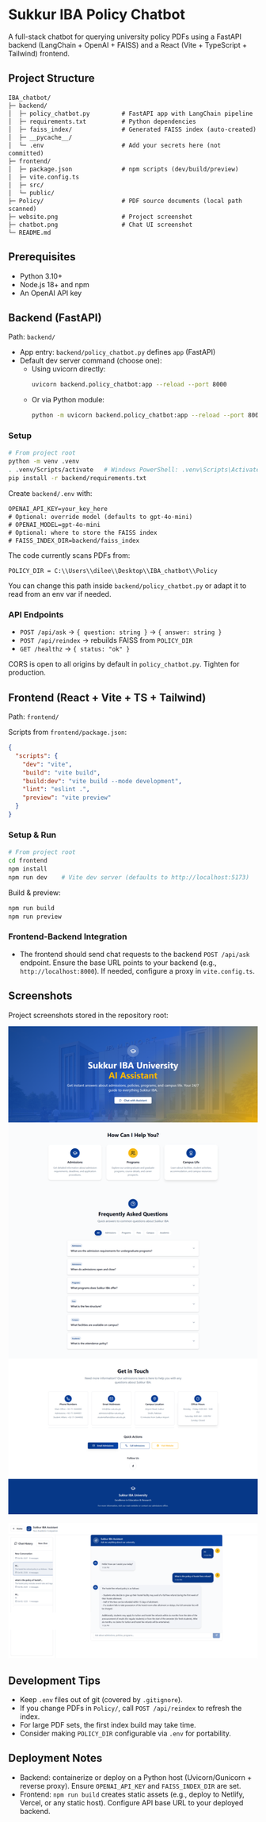 # Sukkur IBA Policy Chatbot

A full-stack chatbot for querying university policy PDFs using a FastAPI backend (LangChain + OpenAI + FAISS) and a React (Vite + TypeScript + Tailwind) frontend.

## Project Structure

```
IBA_chatbot/
├─ backend/
│  ├─ policy_chatbot.py         # FastAPI app with LangChain pipeline
│  ├─ requirements.txt          # Python dependencies
│  ├─ faiss_index/              # Generated FAISS index (auto-created)
│  ├─ __pycache__/
│  └─ .env                      # Add your secrets here (not committed)
├─ frontend/
│  ├─ package.json              # npm scripts (dev/build/preview)
│  ├─ vite.config.ts
│  ├─ src/
│  └─ public/
├─ Policy/                      # PDF source documents (local path scanned)
├─ website.png                  # Project screenshot
├─ chatbot.png                  # Chat UI screenshot
└─ README.md
```

## Prerequisites

- Python 3.10+
- Node.js 18+ and npm
- An OpenAI API key

## Backend (FastAPI)

Path: `backend/`

- App entry: `backend/policy_chatbot.py` defines `app` (FastAPI)
- Default dev server command (choose one):
  - Using uvicorn directly:
    ```bash
    uvicorn backend.policy_chatbot:app --reload --port 8000
    ```
  - Or via Python module:
    ```bash
    python -m uvicorn backend.policy_chatbot:app --reload --port 8000
    ```

### Setup

```bash
# From project root
python -m venv .venv
. .venv/Scripts/activate   # Windows PowerShell: .venv\Scripts\Activate.ps1
pip install -r backend/requirements.txt
```

Create `backend/.env` with:

```
OPENAI_API_KEY=your_key_here
# Optional: override model (defaults to gpt-4o-mini)
# OPENAI_MODEL=gpt-4o-mini
# Optional: where to store the FAISS index
# FAISS_INDEX_DIR=backend/faiss_index
```

The code currently scans PDFs from:
```
POLICY_DIR = C:\\Users\\dilee\\Desktop\\IBA_chatbot\\Policy
```
You can change this path inside `backend/policy_chatbot.py` or adapt it to read from an env var if needed.

### API Endpoints

- `POST /api/ask` → `{ question: string }` → `{ answer: string }`
- `POST /api/reindex` → rebuilds FAISS from `POLICY_DIR`
- `GET /healthz` → `{ status: "ok" }`

CORS is open to all origins by default in `policy_chatbot.py`. Tighten for production.

## Frontend (React + Vite + TS + Tailwind)

Path: `frontend/`

Scripts from `frontend/package.json`:

```json
{
  "scripts": {
    "dev": "vite",
    "build": "vite build",
    "build:dev": "vite build --mode development",
    "lint": "eslint .",
    "preview": "vite preview"
  }
}
```

### Setup & Run

```bash
# From project root
cd frontend
npm install
npm run dev    # Vite dev server (defaults to http://localhost:5173)
```

Build & preview:
```bash
npm run build
npm run preview
```

### Frontend-Backend Integration

- The frontend should send chat requests to the backend `POST /api/ask` endpoint. Ensure the base URL points to your backend (e.g., `http://localhost:8000`). If needed, configure a proxy in `vite.config.ts`.

## Screenshots

Project screenshots stored in the repository root:

![Website](./website.png)

![Chatbot](./chatbot.png)

## Development Tips

- Keep `.env` files out of git (covered by `.gitignore`).
- If you change PDFs in `Policy/`, call `POST /api/reindex` to refresh the index.
- For large PDF sets, the first index build may take time.
- Consider making `POLICY_DIR` configurable via `.env` for portability.

## Deployment Notes

- Backend: containerize or deploy on a Python host (Uvicorn/Gunicorn + reverse proxy). Ensure `OPENAI_API_KEY` and `FAISS_INDEX_DIR` are set.
- Frontend: `npm run build` creates static assets (e.g., deploy to Netlify, Vercel, or any static host). Configure API base URL to your deployed backend.
